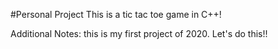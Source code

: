 #Personal Project
This is a tic tac toe game in C++!

Additional Notes: this is my first project of 2020. Let's do this!!